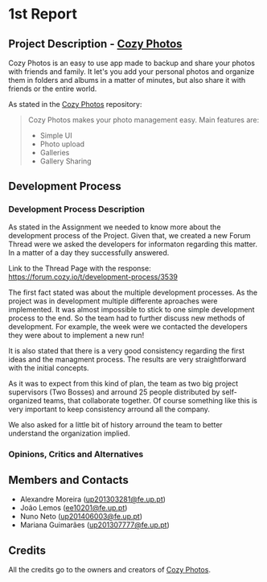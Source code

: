 # 1st Report

## Project Description - [Cozy Photos](https://github.com/cozy/cozy-photos)

Cozy Photos is an easy to use app made to backup and share your photos with friends and family. It let's you add your personal photos and organize them in folders and albums in a matter of minutes, but also share it with friends or the entire world.

As stated in the [Cozy Photos](https://github.com/cozy/cozy-photos) repository:
> Cozy Photos makes your photo management easy. Main features are:
> - Simple UI
> - Photo upload
> - Galleries
> - Gallery Sharing

## Development Process

### Development Process Description

As stated in the Assignment we needed to know more about the development process of the Project. 
Given that, we created a new Forum Thread were we asked the developers for informaton regarding this matter.
In a matter of a day they successfully answered.

Link to the Thread Page with the response: https://forum.cozy.io/t/development-process/3539

The first fact stated was about the multiple development processes.
As the project was in development multiple differente aproaches were implemented.
It was almost impossible to stick to one simple development process to the end. So the team had to further discuss new methods of development. For example, the week were we contacted the developers they were about to implement a new run!

It is also stated that there is a very good consistency regarding the first ideas and the managment process. The results are very straightforward with the initial concepts.

As it was to expect from this kind of plan, the team as two big project supervisors (Two Bosses) and arround 25 people distributed by self-organized teams, that collaborate together. Of course something like this is very important to keep consistency arround all the company.

We also asked for a little bit of history arround the team to better understand the organization implied.




### Opinions, Critics and Alternatives

## Members and Contacts
- Alexandre Moreira (up201303281@fe.up.pt)
- João Lemos (ee10201@fe.up.pt)
- Nuno Neto (up201406003@fe.up.pt)
- Mariana Guimarães (up201307777@fe.up.pt)

## Credits
All the credits go to the owners and creators of [Cozy Photos](https://github.com/cozy/cozy-photos).
